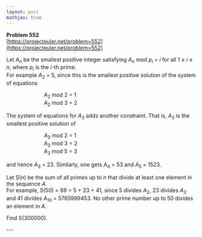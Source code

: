```yaml
---
layout: post
mathjax: true
---
```

**Problem 552**  
[https://projecteuler.net/problem=552](https://projecteuler.net/problem=552)

<p>
Let <var>A<sub>n</sub></var> be the smallest positive integer satisfying  <var>A<sub>n</sub></var> mod <var>p<sub>i</sub></var> = <var>i</var>  for all 1 ≤ <var>i</var> ≤ <var>n</var>, where <var>p<sub>i</sub></var> is the
<var>i</var>-th prime.
<br />For example <var>A</var><sub>2</sub> = 5, since this is the smallest positive solution of the system of equations </p>
<ul style="list-style-type:none;margin-left:2cm;"><li> <var>A</var><sub>2</sub> mod 2 = 1 </li>
<li> <var>A</var><sub>2</sub> mod 3 = 2</li></ul>
<p>
The system of equations for <var>A</var><sub>3</sub> adds another constraint. That is, <var>A</var><sub>3</sub> is the smallest positive solution of</p>
<ul style="list-style-type:none;margin-left:2cm;"><li> <var>A</var><sub>3</sub> mod 2 = 1 </li>
<li> <var>A</var><sub>3</sub> mod 3 = 2</li>
<li> <var>A</var><sub>3</sub> mod 5 = 3</li></ul>
<p>
and hence <var>A</var><sub>3</sub> = 23. Similarly, one gets <var>A</var><sub>4</sub> = 53 and <var>A</var><sub>5</sub> = 1523.
</p>
<p>
Let S(<var>n</var>) be the sum of all primes up to <var>n</var> that divide at least one element in the sequence <var>A</var>.
<br />For example, S(50) = 69 = 5 + 23 + 41, since 5 divides <var>A</var><sub>2</sub>, 23 divides <var>A</var><sub>3</sub> and 41 divides <var>A</var><sub>10</sub> = 5765999453. No other prime number up to 50 divides an element in <var>A</var>.
</p>
<p>
Find S(300000).</p>
---
